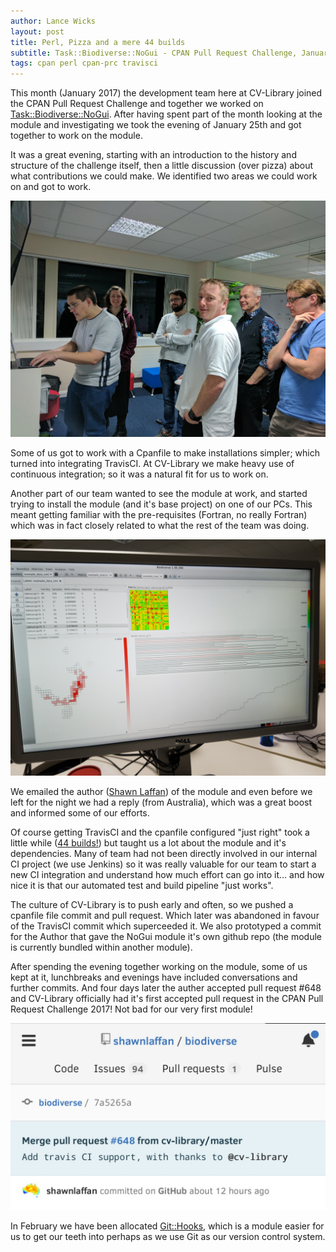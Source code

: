 ```yaml
---
author: Lance Wicks
layout: post
title: Perl, Pizza and a mere 44 builds
subtitle: Task::Biodiverse::NoGui - CPAN Pull Request Challenge, January 2017
tags: cpan perl cpan-prc travisci
---
```


This month (January 2017) the development team here at CV-Library joined the CPAN Pull Request Challenge and together we worked on [Task::Biodiverse::NoGui](https://metacpan.org/release/Task-Biodiverse-NoGUI). After having spent part of the month looking at the module and investigating we took the evening of January 25th and got together to work on the module.

It was a great evening, starting with an introduction to the history and structure of the challenge itself, then a little discussion (over pizza) about what contributions we could make. We identified two areas we could work on and got to work.

[![CV-Library Team](/images/prc1-team.jpg)](/images/prc1-team.jpg)

Some of us got to work with a Cpanfile to make installations simpler; which turned into integrating TravisCI. At CV-Library we make heavy use of continuous integration; so it was a natural fit for us to work on.

Another part of our team wanted to see the module at work, and started trying to install the module (and it's base project) on one of our PCs. This meant getting familiar with the pre-requisites (Fortran, no really Fortran) which was in fact closely related to what the rest of the team was doing.

[![BioDiverse screenshot](/images/prc1-biodiverse.jpg)](/images/prc1-biodiverse.jpg)

We emailed the author ([Shawn Laffan](https://metacpan.org/author/SLAFFAN)) of the module and even before we left for the night we had a reply (from Australia), which was a great boost and informed some of our efforts.

Of course getting TravisCI and the cpanfile configured "just right" took a little while ([44 builds!](https://travis-ci.org/cv-library/biodiverse/builds)) but taught us a lot about the module and it's dependencies. Many of team had not been directly involved in our internal CI project (we use Jenkins) so it was really valuable for our team to start a new CI integration and understand how much effort can go into it... and how nice it is that our automated test and build pipeline "just works".


The culture of CV-Library is to push early and often, so we pushed a cpanfile file commit and pull request. Which later was abandoned in favour of the TravisCI commit which superceeded it. We also prototyped a commit for the Author that gave the NoGui module it's own github repo (the module is currently bundled within another module).

After spending the evening together working on the module, some of us kept at it, lunchbreaks and evenings have included conversations and further commits. And four days later the auther accepted pull request #648 and CV-Library officially had it's first accepted pull request in the CPAN Pull Request Challenge 2017! Not bad for our very first module!

[![Pull Request Accepted!](/images/prc1-accepted.jpg)](/images/prc1-accepted.jpg)

In February we have been allocated [Git::Hooks](https://metacpan.org/pod/Git::Hooks), which is a module easier for us to get our teeth into perhaps as we use Git as our version control system.




